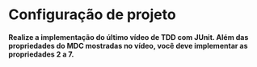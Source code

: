 # Configuração de projeto

#### Realize a implementação do último vídeo de TDD com JUnit. Além das propriedades do MDC mostradas no vídeo, você deve implementar as propriedades 2 a 7.
